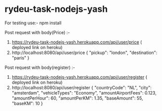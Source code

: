 # rydeu-task-nodejs-yash



For testing use:-
npm install

Post request with body(Price) :-
1. https://rydeu-task-nodejs-yash.herokuapp.com/api/user/price ( deployed link on heroku)
2. http://localhost:8080/api/user/price 
{
    "pickup": "london",
    "destination": "paris"
}
   
   
Post request with body(register) :- 
1. https://rydeu-task-nodejs-yash.herokuapp.com/api/user/register ( deployed link on heroku)
2. http://localhost:8080/api/user/register
{
    "countryCode": "NL",
    "city": "amsterdam",
    "vehicleTypes": "Economy",
    "amountAirportFees": 0.123,
    "amountPerHour": 60,
    "amountPerKM": 1.35,
    "baseAmount": 55,
    "baseKM": 10
}
